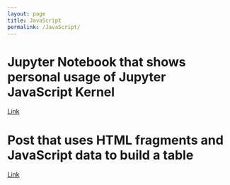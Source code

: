 ```yaml
---
layout: page
title: JavaScript
permalink: /JavaScript/
---
```

# Jupyter Notebook that shows personal usage of Jupyter JavaScript Kernel
[Link](https://clairehzhao.github.io/claire/markdown/week5/jupyter/javascript/2022/09/25/javascriptmath.html)

# Post that uses HTML fragments and JavaScript data to build a table
[Link](https://clairehzhao.github.io/claire/markdown/week5/jupyter/javascript/2022/09/25/jupyterjskernel.html)